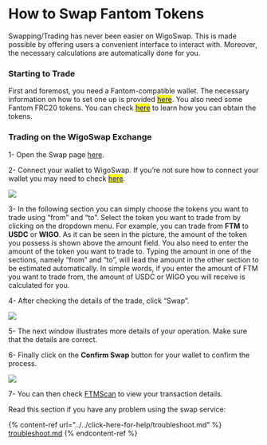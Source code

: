 # How to Swap Fantom Tokens

Swapping/Trading has never been easier on WigoSwap. This is made possible by offering users a convenient interface to interact with. Moreover, the necessary calculations are automatically done for you.



### **Starting to Trade**

First and foremost, you need a Fantom-compatible wallet. The necessary information on how to set one up is provided [<mark style="color:blue;">here</mark>](../../get-started/connect-your-wallet-to-wigoswap.md). You also need some Fantom FRC20 tokens. You can check [<mark style="color:blue;">here</mark>](../../get-started/get-frc20-tokens.md) to learn how you can obtain the tokens.



### **Trading on the WigoSwap Exchange**

1- Open the Swap page [here](https://wigoswap.io/swap).

2- Connect your wallet to WigoSwap. If you’re not sure how to connect your wallet you may need to check [<mark style="color:blue;">here</mark>](../../get-started/connect-your-wallet-to-wigoswap.md).&#x20;

![](../../.gitbook/assets/7D888F08-2AD7-4FCA-874E-821101455972\_1\_201\_a.jpeg)

3- In the following section you can simply choose the tokens you want to trade using “from” and “to”. Select the token you want to trade from by clicking on the dropdown menu. For example, you can trade from **FTM** to **USDC** or **WIGO**. As it can be seen in the picture, the amount of the token you possess is shown above the amount field. You also need to enter the amount of the token you want to trade to. Typing the amount in one of the sections, namely “from” and “to”, will lead the amount in the other section to be estimated automatically. In simple words, if you enter the amount of FTM you want to trade from, the amount of USDC or WIGO you will receive is calculated for you.

4- After checking the details of the trade, click “Swap”.

![](../../.gitbook/assets/ABAC6855-AE0C-45B9-8E52-87B8C6A5F5E3\_1\_201\_a.jpeg)

5- The next window illustrates more details of your operation. Make sure that the details are correct.&#x20;

6- Finally click on the **Confirm Swap** button for your wallet to confirm the process.

![](../../.gitbook/assets/84972B16-6620-49CE-9C11-145A76B432F2\_1\_201\_a.jpeg)

7- You can then check [FTMScan](https://ftmscan.com) to view your transaction details.

Read this section if you have any problem using the swap service:

{% content-ref url="../../click-here-for-help/troubleshoot.md" %}
[troubleshoot.md](../../click-here-for-help/troubleshoot.md)
{% endcontent-ref %}
